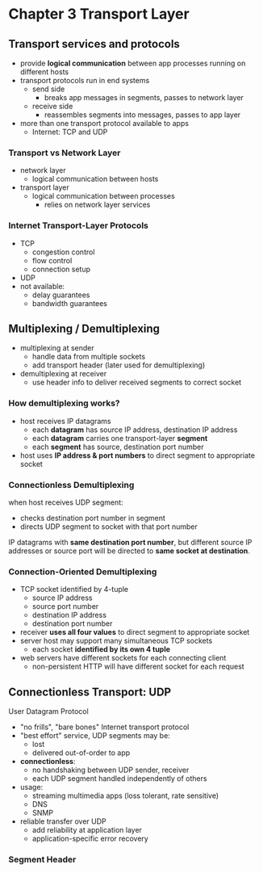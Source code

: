 # Chapter 3 Transport Layer

## Transport services and protocols

- provide **logical communication** between app processes running on different hosts
- transport protocols run in end systems
  - send side
    - breaks app messages in segments, passes to network layer
  - receive side
    - reassembles segments into messages, passes to app layer
- more than one transport protocol available to apps
  - Internet: TCP and UDP

### Transport vs Network Layer

- network layer
  - logical communication between hosts
- transport layer
  - logical communication between processes
    - relies on network layer services

### Internet Transport-Layer Protocols

- TCP
  - congestion control
  - flow control
  - connection setup
- UDP
- not available:
  - delay guarantees
  - bandwidth guarantees

## Multiplexing / Demultiplexing

- multiplexing at sender
  - handle data from multiple sockets
  - add transport header (later used for demultiplexing)
- demultiplexing at receiver
  - use header info to deliver received segments to correct socket

### How demultiplexing works?

- host receives IP datagrams
  - each **datagram** has source IP address, destination IP address
  - each **datagram** carries one transport-layer **segment**
  - each **segment** has source, destination port number
- host uses **IP address & port numbers** to direct segment to appropriate socket

### Connectionless Demultiplexing

when host receives UDP segment:

- checks destination port number in segment
- directs UDP segment to socket with that port number

IP datagrams with **same destination port number**, but different source IP addresses or source port will be directed to **same socket at destination**.

### Connection-Oriented Demultiplexing

- TCP socket identified by 4-tuple
  - source IP address
  - source port number
  - destination IP address
  - destination port number
- receiver **uses all four values** to direct segment to appropriate socket
- server host may support many simultaneous TCP sockets
  - each socket **identified by its own 4 tuple**
- web servers have different sockets for each connecting client
  - non-persistent HTTP will have different socket for each request 

## Connectionless Transport: UDP

User Datagram Protocol

- "no frills", "bare bones" Internet transport protocol
- "best effort" service, UDP segments may be:
  - lost
  - delivered out-of-order to app
- **connectionless**:
  - no handshaking between UDP sender, receiver
  - each UDP segment handled independently of others
- usage:
  - streaming multimedia apps (loss tolerant, rate sensitive)
  - DNS
  - SNMP
- reliable transfer over UDP
  - add reliability at application layer
  - application-specific error recovery

### Segment Header



